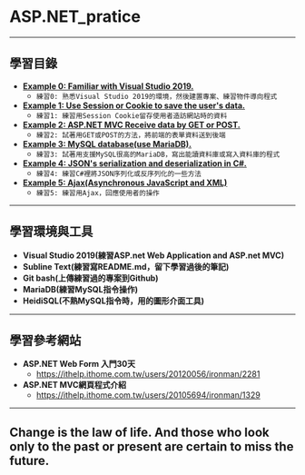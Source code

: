 # ASP.NET_pratice

***
## 學習目錄
* **[Example 0: Familiar with Visual Studio 2019.](https://github.com/JohnnyOfSnow/ASP.NET_pratice/tree/master/Example0_Prepare)**
  * `練習0: 熟悉Visual Studio 2019的環境，然後建置專案、練習物件導向程式`
* **[Example 1: Use Session or Cookie to save the user's data.](https://github.com/JohnnyOfSnow/ASP.NET_pratice/tree/master/Example1_CookieAndSession)**
  * `練習1: 練習用Session Cookie留存使用者造訪網站時的資料`
* **[Example 2: ASP.NET MVC Receive data by GET or POST.](https://github.com/JohnnyOfSnow/ASP.NET_pratice/tree/master/Example2_PassingDataByGETorPOST)**
  * `練習2: 試著用GET或POST的方法，將前端的表單資料送到後端`
* **[Example 3: MySQL database(use MariaDB).](https://github.com/JohnnyOfSnow/ASP.NET_pratice/tree/master/Example3_MySql)**
  * `練習3: 試著用支援MySQL很高的MariaDB，寫出能讀資料庫或寫入資料庫的程式`
* **[Example 4: JSON's serialization and deserialization in C#.](https://github.com/JohnnyOfSnow/ASP.NET_pratice/tree/master/Example4_JSONPratice)**
  * `練習4: 練習C#裡將JSON序列化或反序列化的一些方法` 
* **[Example 5: Ajax(Asynchronous JavaScript and XML)](https://github.com/JohnnyOfSnow/ASP.NET_pratice/tree/master/Example5_AJAXpratice)**
  * `練習5: 練習用Ajax，回應使用者的操作` 

***
## 學習環境與工具
* **Visual Studio 2019(練習ASP.net Web Application and ASP.net MVC)**
* **Subline Text(練習寫README.md，留下學習過後的筆記)**
* **Git bash(上傳練習過的專案到Github)**
* **MariaDB(練習MySQL指令操作)**
* **HeidiSQL(不熟MySQL指令時，用的圖形介面工具)**

***
## 學習參考網站
* **ASP.NET Web Form 入門30天**
  * https://ithelp.ithome.com.tw/users/20120056/ironman/2281
* **ASP.NET MVC網頁程式介紹**
  * https://ithelp.ithome.com.tw/users/20105694/ironman/1329


***
## Change is the law of life. And those who look only to the past or present are certain to miss the future.
